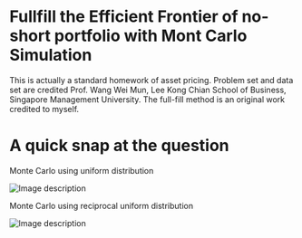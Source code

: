 # Fullfill the Efficient Frontier of no-short portfolio with Mont Carlo Simulation 

This is actually a standard homework of asset pricing. Problem set and data set are credited Prof. Wang Wei Mun, Lee Kong Chian School of Business, Singapore Management University. The full-fill method is an original work credited to myself.

# A quick snap at the question

Monte Carlo using uniform distribution

![Image description](https://github.com/OrangeXia2013/no-short-efficient-frontier/blob/master/output_45_1.png)

Monte Carlo using reciprocal uniform distribution

![Image description](https://github.com/OrangeXia2013/no-short-efficient-frontier/blob/master/output_46_1.png)
